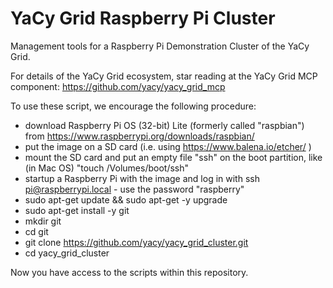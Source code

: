 # YaCy Grid Raspberry Pi Cluster
Management tools for a Raspberry Pi Demonstration Cluster of the YaCy Grid.

For details of the YaCy Grid ecosystem, star reading at the YaCy Grid MCP component: https://github.com/yacy/yacy_grid_mcp

To use these script, we encourage the following procedure:

- download Raspberry Pi OS (32-bit) Lite (formerly called "raspbian") from https://www.raspberrypi.org/downloads/raspbian/
- put the image on a SD card (i.e. using https://www.balena.io/etcher/ )
- mount the SD card and put an empty file "ssh" on the boot partition, like (in Mac OS) "touch /Volumes/boot/ssh"
- startup a Raspberry Pi with the image and log in with ssh pi@raspberrypi.local - use the password "raspberry"
- sudo apt-get update && sudo apt-get -y upgrade
- sudo apt-get install -y git
- mkdir git
- cd git
- git clone https://github.com/yacy/yacy_grid_cluster.git
- cd yacy_grid_cluster

Now you have access to the scripts within this repository. 
